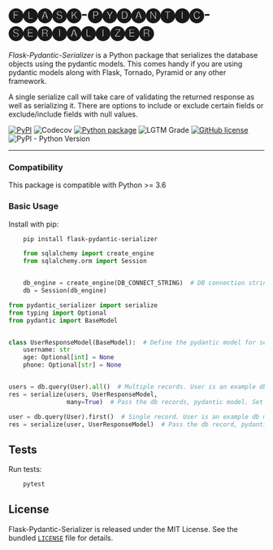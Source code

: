 # 🅕🅛🅐🅢🅚-🅟🅨🅓🅐🅝🅣🅘🅒-🅢🅔🅡🅘🅐🅛🅘🅩🅔🅡

*Flask-Pydantic-Serializer* is a Python package that serializes the database objects using the pydantic models. 
This comes handy if you are using pydantic models along with Flask, Tornado, Pyramid or any other framework.

A single serialize call will take care of validating the returned response as well as serializing it. There are options to include or exclude certain fields or exclude/include fields with null values.

[![PyPI](https://img.shields.io/pypi/v/flask-pydantic-serializer?color=g)](https://pypi.org/project/flask-pydantic-serializer/)
![Codecov](https://img.shields.io/codecov/c/github/vivekkeshore/flask-pydantic-serializer)
[![Python package](https://github.com/vivekkeshore/flask-pydantic-serializer/actions/workflows/python-package.yml/badge.svg?branch=main)](https://github.com/vivekkeshore/flask-pydantic-serializer/actions/workflows/python-package.yml)
![LGTM Grade](https://img.shields.io/lgtm/grade/python/github/vivekkeshore/flask-pydantic-serializer)
[![GitHub license](https://img.shields.io/github/license/vivekkeshore/flask-pydantic-serializer)](https://github.com/vivekkeshore/flask-pydantic-serializer/blob/main/LICENSE)
![PyPI - Python Version](https://img.shields.io/pypi/pyversions/flask-pydantic-serializer)

----

### Compatibility


This package is compatible with Python >= 3.6

### Basic Usage


Install with pip:

```bash
    pip install flask-pydantic-serializer
```


```python
    from sqlalchemy import create_engine
    from sqlalchemy.orm import Session


    db_engine = create_engine(DB_CONNECT_STRING)  # DB connection string, ex "sqlite:///my_app.db"
    db = Session(db_engine)
```

```python
from pydantic_serializer import serialize
from typing import Optional
from pydantic import BaseModel


class UserResponseModel(BaseModel):  # Define the pydantic model for serialization.
    username: str
    age: Optional[int] = None
    phone: Optional[str] = None


users = db.query(User).all()  # Multiple records. User is an example db model. Replace User with your db model.    
res = serialize(users, UserResponseModel,
                many=True)  # Pass the db records, pydantic model. Set many as True if there are multiple records.

user = db.query(User).first()  # Single record. User is an example db model. Replace User with your db model.
res = serialize(user, UserResponseModel)  # Pass the db record, pydantic model. Many is set to False by default.
```

Tests
-----

Run tests:

```bash
    pytest
```


License
-------

Flask-Pydantic-Serializer is released under the MIT License. See the bundled [`LICENSE`](https://github.com/vivekkeshore/flask-pydantic-serializer/blob/main/LICENSE) file
for details.
